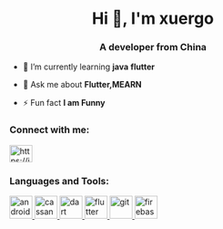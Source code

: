 
<h1 align="center">Hi 👋, I'm xuergo</h1>
<h3 align="center">A developer from China</h3>

<p align="left"> <a href="" alt="" /></a> </p>

- 🌱 I’m currently learning **java**  **flutter** 

- 💬 Ask me about **Flutter,MEARN**

- ⚡ Fun fact **I am Funny**

<h3 align="left">Connect with me:</h3>
<p align="left">
<a href="https://juejin.cn/user/3632442151287437" target="blank"><img align="center" src="https://lf3-cdn-tos.bytescm.com/obj/static/xitu_juejin_web/img/juejin.8ab20a7.png" alt="https://juejin.cn/user/3632442151287437" height="30" width="40" /></a> 
<h3 align="left">Languages and Tools:</h3>
<p align="left"> <a href="https://cn.vuejs.org/" target="_blank" rel="noreferrer"> <img src="https://www.vectorlogo.zone/logos/vuejs/vuejs-icon.svg" alt="android" width="40" height="40"/> </a> <a href="https://www.dcloud.io/" target="_blank" rel="noreferrer"> <img src="https://web-assets.dcloud.net.cn/unidoc/zh/uni.png" alt="cassandra" width="40" height="40"/> </a> <a href="https://www.java.com" target="_blank" rel="noreferrer"> <img src="https://www.vectorlogo.zone/logos/java/java-vertical.svg" alt="dart" width="40" height="40"/> </a> <a href="https://flutter.dev" target="_blank" rel="noreferrer"> <img src="https://www.vectorlogo.zone/logos/flutterio/flutterio-icon.svg" alt="flutter" width="40" height="40"/> </a> <a href="https://git-scm.com/" target="_blank" rel="noreferrer"> <img src="https://www.vectorlogo.zone/logos/git-scm/git-scm-icon.svg" alt="git" width="40" height="40"/> </a> <a href="https://kotlinlang.org" target="_blank" rel="noreferrer"> <a href="https://www.typescriptlang.org/" target="_blank" rel="noreferrer"> <img src="https://www.vectorlogo.zone/logos/typescriptlang/typescriptlang-icon.svg" alt="firebase" width="40" height="40"/> </a> 
